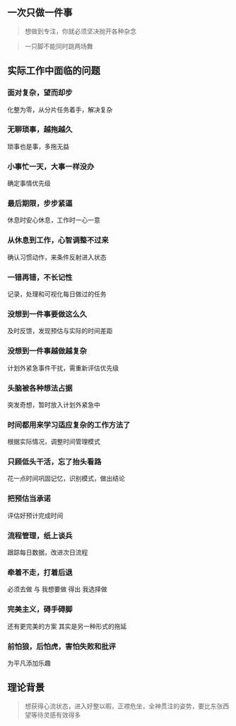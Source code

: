## 一次只做一件事

> 想做到专注，你就必须坚决抛开各种杂念

> 一只脚不能同时跳两场舞

## 实际工作中面临的问题

### 面对复杂，望而却步

化整为零，从分片任务着手，解决复杂

### 无聊琐事，越拖越久

琐事也是事，多拖无益

### 小事忙一天，大事一样没办

确定事情优先级

### 最后期限，步步紧逼

休息时安心休息，工作时一心一意

### 从休息到工作，心智调整不过来

确认习惯动作，来条件反射进入状态

### 一错再错，不长记性

记录，处理和可视化每日做过的任务

### 没想到一件事要做这么久

及时反馈，发现预估与实际的时间差距

### 没想到一件事越做越复杂

计划外紧急事件干扰，需重新评估优先级

### 头脑被各种想法占据

突发奇想，暂时放入计划外紧急中

### 时间都用来学习适应复杂的工作方法了

根据实际情况，调整时间管理模式

### 只顾低头干活，忘了抬头看路

花一点时间巩固记忆，识别模式，做出结论

### 把预估当承诺

评估好预计完成时间

### 流程管理，纸上谈兵

跟踪每日数据，改进次日流程

### 牵着不走，打着后退

必须去做 与 我想要做 得出 我选择做

### 完美主义，碍手碍脚

还有更完美的方案 其实是另一种形式的拖延

### 前怕狼，后怕虎，害怕失败和批评

为平凡添加乐趣

## 理论背景

> 想获得心流状态，进入好整以暇，正襟危坐，全神贯注的姿势，要比东张西望等待灵感有效得多


